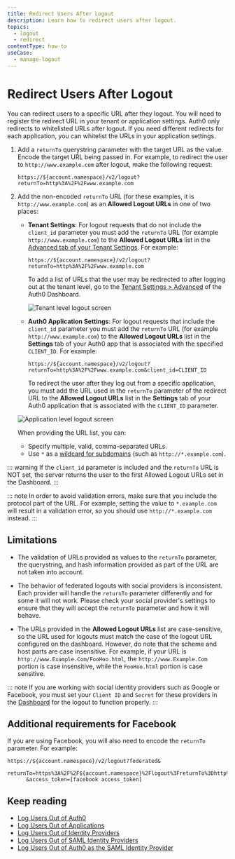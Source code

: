 ```yaml
---
title: Redirect Users After Logout
description: Learn how to redirect users after logout. 
topics:
  - logout
  - redirect
contentType: how-to
useCase:
  - manage-logout
---
```


# Redirect Users After Logout

You can redirect users to a specific URL after they logout. You will need to register the redirect URL in your tenant or application settings. Auth0 only redirects to whitelisted URLs after logout. If you need different redirects for each application, you can whitelist the URLs in your application settings.

1. Add a `returnTo` querystring parameter with the target URL as the value. Encode the target URL being passed in. For example, to redirect the user to `http://www.example.com` after logout, make the following request:

   ```text
   https://${account.namespace}/v2/logout?returnTo=http%3A%2F%2Fwww.example.com
   ```

2. Add the non-encoded `returnTo` URL (for these examples, it is `http://www.example.com`) as an **Allowed Logout URLs** in one of two places:

   - **Tenant Settings**: For logout requests that do not include the `client_id` parameter you must add the `returnTo` URL (for example `http://www.example.com`) to the **Allowed Logout URLs** list in the [Advanced tab of your Tenant Settings](${manage_url}/#/tenant/advanced). For example:

     ```text
     https://${account.namespace}/v2/logout?returnTo=http%3A%2F%2Fwww.example.com
     ```

     To add a list of URLs that the user may be redirected to after logging out at the tenant level, go to the [Tenant Settings > Advanced](${manage_url}/#/tenant/advanced) of the Auth0 Dashboard.

     ![Tenant level logout screen](/media/articles/logout/tenant-level-logout.png)

   - **Auth0 Application Settings**: For logout requests that include the `client_id` parameter you must add the `returnTo` URL (for example `http://www.example.com`) to the **Allowed Logout URLs** list in the **Settings** tab of your Auth0 app that is associated with the specified `CLIENT_ID`. For example:

     ```text
     https://${account.namespace}/v2/logout?returnTo=http%3A%2F%2Fwww.example.com&client_id=CLIENT_ID
     ```
    
     To redirect the user after they log out from a specific application, you must add the URL used in the `returnTo` parameter of the redirect URL to the **Allowed Logout URLs** list in the **Settings** tab of your Auth0 application that is associated with the `CLIENT_ID` parameter.

    ![Application level logout screen](/media/articles/logout/client-level-logout.png)

   When providing the URL list, you can:

   * Specify multiple, valid, comma-separated URLs.
   * Use `*` as a [wildcard for subdomains](/applications/reference/wildcard-subdomains) (such as `http://*.example.com`).

::: warning
If the `client_id` parameter is included and the `returnTo` URL is NOT set, the server returns the user to the first Allowed Logout URLs set in the Dashboard.
:::

::: note
In order to avoid validation errors, make sure that you include the protocol part of the URL. For example, setting the value to `*.example.com` will result in a validation error, so you should use `http://*.example.com` instead.
:::

## Limitations

* The validation of URLs provided as values to the `returnTo` parameter, the querystring, and hash information provided as part of the URL are not taken into account.

* The behavior of federated logouts with social providers is inconsistent. Each provider will handle the `returnTo` parameter differently and for some it will not work. Please check your social provider's settings to ensure that they will accept the `returnTo` parameter and how it will behave.

* The URLs provided in the **Allowed Logout URLs** list are case-sensitive, so the URL used for logouts must match the case of the logout URL configured on the dashboard. However, do note that the scheme and host parts are case insensitive. For example, if your URL is `http://www.Example.Com/FooHoo.html`, the `http://www.Example.Com` portion is case insensitive, while the `FooHoo.html` portion is case sensitive.

::: note
If you are working with social identity providers such as Google or Facebook, you must set your `Client ID` and `Secret` for these providers in the [Dashboard](${manage_url}) for the logout to function properly.
:::

## Additional requirements for Facebook

If you are using Facebook, you will also need to encode the `returnTo` parameter. For example:

```text
https://${account.namespace}/v2/logout?federated&
      returnTo=https%3A%2F%2F${account.namespace}%2Flogout%3FreturnTo%3Dhttp%3A%2F%2Fwww.example.com
      &access_token=[facebook access_token]
```

## Keep reading

* [Log Users Out of Auth0](/logout/guides/logout-auth0)
* [Log Users Out of Applications](logout/guides/logout-applications)
* [Log Users Out of Identity Providers](/logout/guides/logout-idps)
* [Log Users Out of SAML Identity Providers](/logout/guides/logout-saml-idps)
* [Log Users Out of Auth0 as the SAML Identity Provider](/protocols/saml/saml-configuration/logout)
